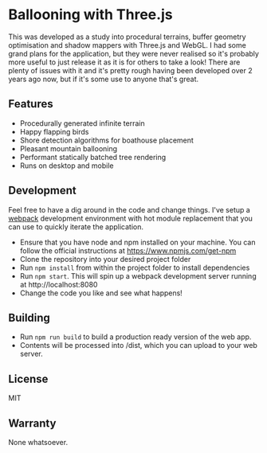 # Ballooning with Three.js
This was developed as a study into procedural terrains, buffer geometry optimisation and shadow mappers with Three.js and WebGL.
I had some grand plans for the application, but they were never realised so it's probably more useful to just release it as it is for others to take a look!
There are plenty of issues with it and it's pretty rough having been developed over 2 years ago now, but if it's some use to anyone that's great.

## Features
- Procedurally generated infinite terrain
- Happy flapping birds
- Shore detection algorithms for boathouse placement
- Pleasant mountain ballooning
- Performant statically batched tree rendering
- Runs on desktop and mobile

## Development
Feel free to have a dig around in the code and change things. I've setup a [webpack](https://webpack.js.org/) development environment with hot module replacement that you can use to quickly iterate the application.
- Ensure that you have node and npm installed on your machine. You can follow the official instructions at https://www.npmjs.com/get-npm
- Clone the repository into your desired project folder
- Run `npm install` from within the project folder to install dependencies
- Run `npm start`. This will spin up a webpack development server running at http://localhost:8080
- Change the code you like and see what happens!

## Building
- Run `npm run build` to build a production ready version of the web app.
- Contents will be processed into /dist, which you can upload to your web server.

## License
MIT

## Warranty
None whatsoever.
